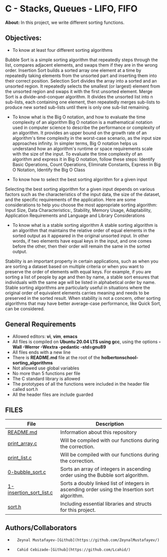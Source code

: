 # C - Stacks, Queues - LIFO, FIFO
**About:** In this project, we write different sorting functions.

## Objectives:
* To know at least four different sorting algorithms

Bubble Sort is a simple sorting algorithm that repeatedly steps through the list, compares adjacent elements, and swaps them if they are in the wrong order.  Insertion Sort builds a sorted array one element at a time by repeatedly taking elements from the unsorted part and inserting them into their correct position. Selection Sort divides the array into a sorted and an unsorted region. It repeatedly selects the smallest (or largest) element from the unsorted region and swaps it with the first unsorted element. Merge Sort is a divide-and-conquer algorithm. It divides the unsorted list into n sub-lists, each containing one element, then repeatedly merges sub-lists to produce new sorted sub-lists until there is only one sub-list remaining.

* To know what is the Big O notation, and how to evaluate the time complexity of an algorithm
Big O notation is a mathematical notation used in computer science to describe the performance or complexity of an algorithm. It provides an upper bound on the growth rate of an algorithm's time complexity in the worst-case scenario, as the input size approaches infinity. In simpler terms, Big O notation helps us understand how an algorithm's runtime or space requirements scale with the size of the input.
To evaluate the time complexity of an algorithm and express it in Big O notation, follow these steps:
Identify Basic Operations, Count Operations, Eliminate Constants, Express in Big O Notation, Identify the Big O Class

* To know how to select the best sorting algorithm for a given input

Selecting the best sorting algorithm for a given input depends on various factors such as the characteristics of the input data, the size of the dataset, and the specific requirements of the application. Here are some considerations to help you choose the most appropriate sorting algorithm: Input Size, Data Characteristics:, Stability, Memory Usage, Adaptability, Application Requirements and Language and Library Considerations

* To know what is a stable sorting algorithm
A stable sorting algorithm is an algorithm that maintains the relative order of equal elements in the sorted output as it appeared in the original unsorted input. In other words, if two elements have equal keys in the input, and one comes before the other, then their order will remain the same in the sorted output.

Stability is an important property in certain applications, such as when you are sorting a dataset based on multiple criteria or when you want to preserve the order of elements with equal keys. For example, if you are sorting a list of people by age and then by name, a stable sort ensures that individuals with the same age will be listed in alphabetical order by name. Stable sorting algorithms are particularly useful in situations where the original order of equivalent elements carries meaning and needs to be preserved in the sorted result. When stability is not a concern, other sorting algorithms that may have better average-case performance, like Quick Sort, can be considered.

## General Requirements
* Allowed editors: **vi**, **vim**, **emacs**
* All files is compiled on **Ubuntu 20.04 LTS using gcc**, using the options **-Wall -Werror -Wextra -pedantic -std=gnu89**
* All files ends with a new line
* There is **README.md** file at the root of the **holbertonschool-sorting_algorithms**
* Not allowed use global variables
* No more than 5 functions per file
* The C standard library is allowed
* The prototypes of all the functions were included in the header file called sort.h
* All the header files are include guarded

## FILES
|File|Description|
|---|---|
|[README.md](https://github.com//master/README.md)|Information about this repository|
|[print_array.c](https://github.com/ZeynalMustafayev/holbertonschool-sorting_algorithms/blob/master/print_array.c)|Will be compiled with our functions during the correction.|
|[print_list.c](https://github.com/ZeynalMustafayev/holbertonschool-sorting_algorithms/blob/master/print_list.c)|Will be compiled with our functions during the correction.|
|[0-bubble_sort.c](https://github.com/ZeynalMustafayev/holbertonschool-sorting_algorithms/blob/master/0-bubble_sort.c)|Sorts an array of integers in ascending order using the Bubble sort algorithm.|
|[1-insertion_sort_list.c](https://github.com/ZeynalMustafayev/holbertonschool-sorting_algorithms/blob/master/1-insertion_sort_list.c)|Sorts a doubly linked list of integers in ascending order using the Insertion sort algorithm.|
|[sort.h](https://github.com/ZeynalMustafayev/holbertonschool-sorting_algorithms/blob/master/sort.h)|Including essential libraries and structs for this project.|
## Authors/Collaborators
*       Zeynal Mustafayev-[Github](https://github.com/ZeynalMustafayev/)
*       Cahid Cebizade-[Github](https://github.com/Lcahid/)
